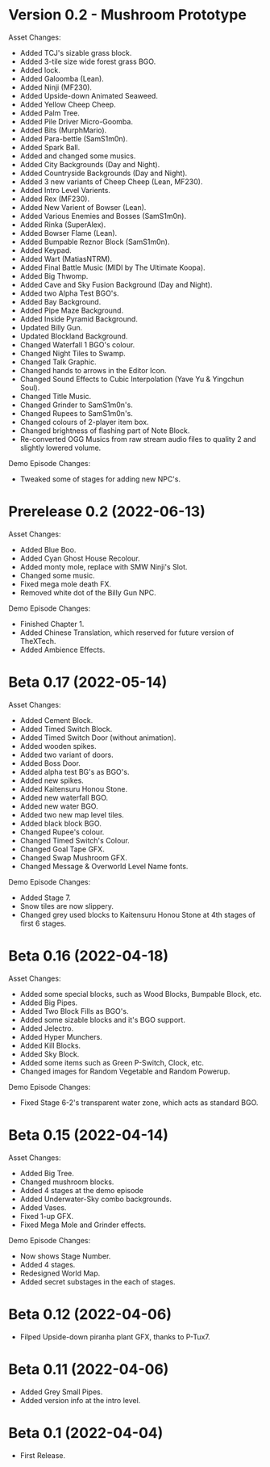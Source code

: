 # Version 0.2 - Mushroom Prototype

Asset Changes:

- Added TCJ's sizable grass block.
- Added 3-tile size wide forest grass BGO.
- Added lock.
- Added Galoomba (Lean).
- Added Ninji (MF230).
- Added Upside-down Animated Seaweed.
- Added Yellow Cheep Cheep.
- Added Palm Tree.
- Added Pile Driver Micro-Goomba.
- Added Bits (MurphMario).
- Added Para-bettle (SamS1m0n).
- Added Spark Ball.
- Added and changed some musics.
- Added City Backgrounds (Day and Night).
- Added Countryside Backgrounds (Day and Night).
- Added 3 new variants of Cheep Cheep (Lean, MF230).
- Added Intro Level Varients.
- Added Rex (MF230).
- Added New Varient of Bowser (Lean).
- Added Various Enemies and Bosses (SamS1m0n).
- Added Rinka (SuperAlex).
- Added Bowser Flame (Lean).
- Added Bumpable Reznor Block (SamS1m0n).
- Added Keypad.
- Added Wart (MatiasNTRM).
- Added Final Battle Music (MIDI by The Ultimate Koopa).
- Added Big Thwomp.
- Added Cave and Sky Fusion Background (Day and Night).
- Added two Alpha Test BGO's.
- Added Bay Background.
- Added Pipe Maze Background.
- Added Inside Pyramid Background.
- Updated Billy Gun.
- Updated Blockland Background.
- Changed Waterfall 1 BGO's colour.
- Changed Night Tiles to Swamp.
- Changed Talk Graphic.
- Changed hands to arrows in the Editor Icon.
- Changed Sound Effects to Cubic Interpolation (Yave Yu \& Yingchun Soul).
- Changed Title Music.
- Changed Grinder to SamS1m0n's.
- Changed Rupees to SamS1m0n's.
- Changed colours of 2-player item box.
- Changed brightness of flashing part of Note Block.
- Re-converted OGG Musics from raw stream audio files to quality 2 and slightly lowered volume.

Demo Episode Changes:

- Tweaked some of stages for adding new NPC's.

# Prerelease 0.2 (2022-06-13)

Asset Changes:

- Added Blue Boo.
- Added Cyan Ghost House Recolour.
- Added monty mole, replace with SMW Ninji's Slot.
- Changed some music.
- Fixed mega mole death FX.
- Removed white dot of the Billy Gun NPC.

Demo Episode Changes:

- Finished Chapter 1.
- Added Chinese Translation, which reserved for future version of TheXTech.
- Added Ambience Effects.

# Beta 0.17 (2022-05-14)

Asset Changes:

- Added Cement Block.
- Added Timed Switch Block.
- Added Timed Switch Door (without animation).
- Added wooden spikes.
- Added two variant of doors.
- Added Boss Door.
- Added alpha test BG's as BGO's.
- Added new spikes.
- Added Kaitensuru Honou Stone.
- Added new waterfall BGO.
- Added new water BGO.
- Added two new map level tiles.
- Added black block BGO.
- Changed Rupee's colour.
- Changed Timed Switch's Colour.
- Changed Goal Tape GFX.
- Changed Swap Mushroom GFX.
- Changed Message & Overworld Level Name fonts.

Demo Episode Changes:

- Added Stage 7.
- Snow tiles are now slippery.
- Changed grey used blocks to Kaitensuru Honou Stone at 4th stages of first 6 stages.

# Beta 0.16 (2022-04-18)

Asset Changes:

- Added some special blocks, such as Wood Blocks, Bumpable Block, etc.
- Added Big Pipes.
- Added Two Block Fills as BGO's.
- Added some sizable blocks and it's BGO support.
- Added Jelectro.
- Added Hyper Munchers.
- Added Kill Blocks.
- Added Sky Block.
- Added some items such as Green P-Switch, Clock, etc.
- Changed images for Random Vegetable and Random Powerup.

Demo Episode Changes:

- Fixed Stage 6-2's transparent water zone, which acts as standard BGO.

# Beta 0.15 (2022-04-14)

Asset Changes:

- Added Big Tree.
- Changed mushroom blocks.
- Added 4 stages at the demo episode
- Added Underwater-Sky combo backgrounds.
- Added Vases.
- Fixed 1-up GFX.
- Fixed Mega Mole and Grinder effects.

Demo Episode Changes:

- Now shows Stage Number.
- Added 4 stages.
- Redesigned World Map.
- Added secret substages in the each of stages.

# Beta 0.12 (2022-04-06)

- Filped Upside-down piranha plant GFX, thanks to P-Tux7.

# Beta 0.11 (2022-04-06)

- Added Grey Small Pipes.
- Added version info at the intro level.

# Beta 0.1 (2022-04-04)

- First Release.